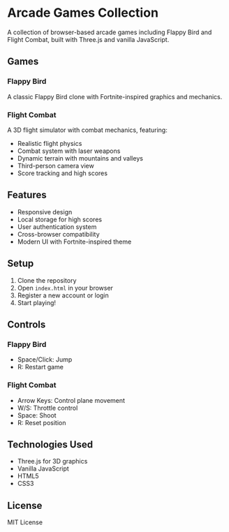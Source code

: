 # Arcade Games Collection

A collection of browser-based arcade games including Flappy Bird and Flight Combat, built with Three.js and vanilla JavaScript.

## Games

### Flappy Bird
A classic Flappy Bird clone with Fortnite-inspired graphics and mechanics.

### Flight Combat
A 3D flight simulator with combat mechanics, featuring:
- Realistic flight physics
- Combat system with laser weapons
- Dynamic terrain with mountains and valleys
- Third-person camera view
- Score tracking and high scores

## Features
- Responsive design
- Local storage for high scores
- User authentication system
- Cross-browser compatibility
- Modern UI with Fortnite-inspired theme

## Setup
1. Clone the repository
2. Open `index.html` in your browser
3. Register a new account or login
4. Start playing!

## Controls

### Flappy Bird
- Space/Click: Jump
- R: Restart game

### Flight Combat
- Arrow Keys: Control plane movement
- W/S: Throttle control
- Space: Shoot
- R: Reset position

## Technologies Used
- Three.js for 3D graphics
- Vanilla JavaScript
- HTML5
- CSS3

## License
MIT License 